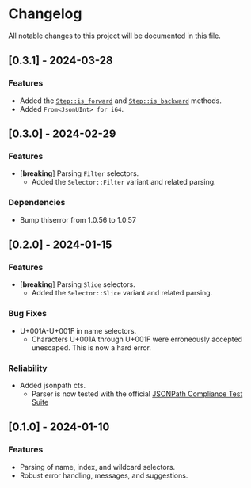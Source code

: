 # Changelog

All notable changes to this project will be documented in this file.

## [0.3.1] - 2024-03-28

### Features

- Added the [`Step::is_forward`](https://docs.rs/rsonpath-syntax/0.3.1/rsonpath_syntax/enum.Step.html#method.is_forward) and [`Step::is_backward`](https://docs.rs/rsonpath-syntax/0.3.1/rsonpath_syntax/enum.Step.html#method.is_backward) methods.
- Added `From<JsonUInt> for i64`.

## [0.3.0] - 2024-02-29

### Features

- [**breaking**] Parsing `Filter` selectors.
  - Added the `Selector::Filter` variant and related parsing.

### Dependencies

- Bump thiserror from 1.0.56 to 1.0.57

## [0.2.0] - 2024-01-15

### Features

- [**breaking**] Parsing `Slice` selectors.
  - Added the `Selector::Slice` variant and related parsing.

### Bug Fixes

- U+001A-U+001F in name selectors.
  - Characters U+001A through U+001F were erroneously accepted unescaped.
    This is now a hard error.

### Reliability

- Added jsonpath cts.
  - Parser is now tested with the official
[JSONPath Compliance Test Suite](https://github.com/jsonpath-standard/jsonpath-compliance-test-suite)

## [0.1.0] - 2024-01-10

### Features

- Parsing of name, index, and wildcard selectors.
- Robust error handling, messages, and suggestions.
